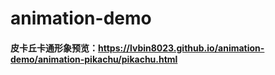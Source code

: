 # animation-demo
#### 皮卡丘卡通形象预览：https://lvbin8023.github.io/animation-demo/animation-pikachu/pikachu.html
